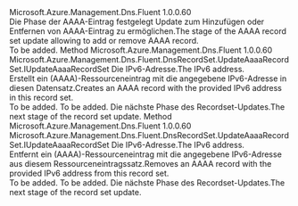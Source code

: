 <Type Name="IWithAaaaRecordIPv6Address" FullName="Microsoft.Azure.Management.Dns.Fluent.DnsRecordSet.Update.IWithAaaaRecordIPv6Address">
  <TypeSignature Language="C#" Value="public interface IWithAaaaRecordIPv6Address" />
  <TypeSignature Language="ILAsm" Value=".class public interface auto ansi abstract IWithAaaaRecordIPv6Address" />
  <TypeSignature Language="DocId" Value="T:Microsoft.Azure.Management.Dns.Fluent.DnsRecordSet.Update.IWithAaaaRecordIPv6Address" />
  <TypeSignature Language="VB.NET" Value="Public Interface IWithAaaaRecordIPv6Address" />
  <TypeSignature Language="F#" Value="type IWithAaaaRecordIPv6Address = interface" />
  <AssemblyInfo>
    <AssemblyName>Microsoft.Azure.Management.Dns.Fluent</AssemblyName>
    <AssemblyVersion>1.0.0.60</AssemblyVersion>
  </AssemblyInfo>
  <Interfaces />
  <Docs>
    <summary>
            <span data-ttu-id="e96ff-101">Die Phase der AAAA-Eintrag festgelegt Update zum Hinzufügen oder Entfernen von AAAA-Eintrag zu ermöglichen.</span><span class="sxs-lookup"><span data-stu-id="e96ff-101">The stage of the AAAA record set update allowing to add or remove AAAA record.</span></span>
            </summary>
    <remarks>To be added.</remarks>
  </Docs>
  <Members>
    <Member MemberName="WithIPv6Address">
      <MemberSignature Language="C#" Value="public Microsoft.Azure.Management.Dns.Fluent.DnsRecordSet.UpdateAaaaRecordSet.IUpdateAaaaRecordSet WithIPv6Address (string ipv6Address);" />
      <MemberSignature Language="ILAsm" Value=".method public hidebysig newslot virtual instance class Microsoft.Azure.Management.Dns.Fluent.DnsRecordSet.UpdateAaaaRecordSet.IUpdateAaaaRecordSet WithIPv6Address(string ipv6Address) cil managed" />
      <MemberSignature Language="DocId" Value="M:Microsoft.Azure.Management.Dns.Fluent.DnsRecordSet.Update.IWithAaaaRecordIPv6Address.WithIPv6Address(System.String)" />
      <MemberSignature Language="VB.NET" Value="Public Function WithIPv6Address (ipv6Address As String) As IUpdateAaaaRecordSet" />
      <MemberSignature Language="F#" Value="abstract member WithIPv6Address : string -&gt; Microsoft.Azure.Management.Dns.Fluent.DnsRecordSet.UpdateAaaaRecordSet.IUpdateAaaaRecordSet" Usage="iWithAaaaRecordIPv6Address.WithIPv6Address ipv6Address" />
      <MemberType>Method</MemberType>
      <AssemblyInfo>
        <AssemblyName>Microsoft.Azure.Management.Dns.Fluent</AssemblyName>
        <AssemblyVersion>1.0.0.60</AssemblyVersion>
      </AssemblyInfo>
      <ReturnValue>
        <ReturnType>Microsoft.Azure.Management.Dns.Fluent.DnsRecordSet.UpdateAaaaRecordSet.IUpdateAaaaRecordSet</ReturnType>
      </ReturnValue>
      <Parameters>
        <Parameter Name="ipv6Address" Type="System.String" />
      </Parameters>
      <Docs>
        <param name="ipv6Address"><span data-ttu-id="e96ff-102">Die IPv6-Adresse.</span><span class="sxs-lookup"><span data-stu-id="e96ff-102">The IPv6 address.</span></span></param>
        <summary>
            <span data-ttu-id="e96ff-103">Erstellt ein (AAAA)-Ressourceneintrag mit die angegebene IPv6-Adresse in diesen Datensatz.</span><span class="sxs-lookup"><span data-stu-id="e96ff-103">Creates an AAAA record with the provided IPv6 address in this record set.</span></span>
            </summary>
        <returns>To be added.</returns>
        <remarks>To be added.</remarks>
        <return><span data-ttu-id="e96ff-104">Die nächste Phase des Recordset-Updates.</span><span class="sxs-lookup"><span data-stu-id="e96ff-104">The next stage of the record set update.</span></span></return>
      </Docs>
    </Member>
    <Member MemberName="WithoutIPv6Address">
      <MemberSignature Language="C#" Value="public Microsoft.Azure.Management.Dns.Fluent.DnsRecordSet.UpdateAaaaRecordSet.IUpdateAaaaRecordSet WithoutIPv6Address (string ipv6Address);" />
      <MemberSignature Language="ILAsm" Value=".method public hidebysig newslot virtual instance class Microsoft.Azure.Management.Dns.Fluent.DnsRecordSet.UpdateAaaaRecordSet.IUpdateAaaaRecordSet WithoutIPv6Address(string ipv6Address) cil managed" />
      <MemberSignature Language="DocId" Value="M:Microsoft.Azure.Management.Dns.Fluent.DnsRecordSet.Update.IWithAaaaRecordIPv6Address.WithoutIPv6Address(System.String)" />
      <MemberSignature Language="VB.NET" Value="Public Function WithoutIPv6Address (ipv6Address As String) As IUpdateAaaaRecordSet" />
      <MemberSignature Language="F#" Value="abstract member WithoutIPv6Address : string -&gt; Microsoft.Azure.Management.Dns.Fluent.DnsRecordSet.UpdateAaaaRecordSet.IUpdateAaaaRecordSet" Usage="iWithAaaaRecordIPv6Address.WithoutIPv6Address ipv6Address" />
      <MemberType>Method</MemberType>
      <AssemblyInfo>
        <AssemblyName>Microsoft.Azure.Management.Dns.Fluent</AssemblyName>
        <AssemblyVersion>1.0.0.60</AssemblyVersion>
      </AssemblyInfo>
      <ReturnValue>
        <ReturnType>Microsoft.Azure.Management.Dns.Fluent.DnsRecordSet.UpdateAaaaRecordSet.IUpdateAaaaRecordSet</ReturnType>
      </ReturnValue>
      <Parameters>
        <Parameter Name="ipv6Address" Type="System.String" />
      </Parameters>
      <Docs>
        <param name="ipv6Address"><span data-ttu-id="e96ff-105">Die IPv6-Adresse.</span><span class="sxs-lookup"><span data-stu-id="e96ff-105">The IPv6 address.</span></span></param>
        <summary>
            <span data-ttu-id="e96ff-106">Entfernt ein (AAAA)-Ressourceneintrag mit die angegebene IPv6-Adresse aus diesem Ressourceneintragssatz.</span><span class="sxs-lookup"><span data-stu-id="e96ff-106">Removes an AAAA record with the provided IPv6 address from this record set.</span></span>
            </summary>
        <returns>To be added.</returns>
        <remarks>To be added.</remarks>
        <return><span data-ttu-id="e96ff-107">Die nächste Phase des Recordset-Updates.</span><span class="sxs-lookup"><span data-stu-id="e96ff-107">The next stage of the record set update.</span></span></return>
      </Docs>
    </Member>
  </Members>
</Type>